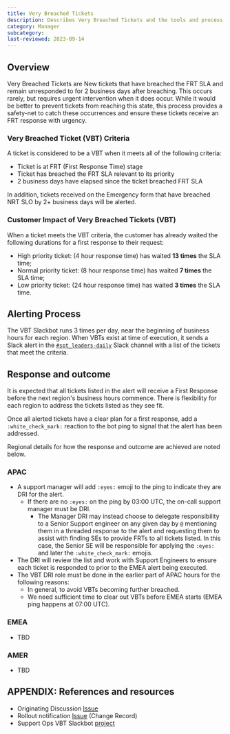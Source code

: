 ```yaml
---
title: Very Breached Tickets 
description: Describes Very Breached Tickets and the tools and process to address these.
category: Manager
subcategory: 
last-reviewed: 2023-09-14
---
```


## Overview

Very Breached Tickets are New tickets that have breached the FRT SLA and remain unresponded to for 2 business days after breaching.  This occurs rarely, but requires urgent intervention when it does occur.  While it would be better to prevent tickets from reaching this state, this process provides a safety-net to catch these occurrences and ensure these tickets receive an FRT response with urgency.

### Very Breached Ticket (VBT) Criteria

A ticket is considered to be a VBT when it meets all of the following criteria:

- Ticket is at FRT (First Response Time) stage
- Ticket has breached the FRT SLA relevant to its priority
- 2 business days have elapsed since the ticket breached FRT SLA

In addition, tickets received on the Emergency form that have breached NRT SLO by 2+ business days will be alerted.

### Customer Impact of Very Breached Tickets (VBT)

When a ticket meets the VBT criteria, the customer has already waited the following durations for a first response to their request:

- High priority ticket:  (4 hour response time) has waited **13 times** the SLA time;
- Normal priority ticket:  (8 hour response time) has waited **7 times** the SLA time;
- Low priority ticket: (24 hour response time) has waited **3 times** the SLA time.

## Alerting Process

The VBT Slackbot runs 3 times per day, near the beginning of business hours for each region.  When VBTs exist at time of execution, it sends a Slack alert in the [`#spt_leaders-daily`](https://gitlab.enterprise.slack.com/archives/C03LL7Z2291) Slack channel with a list of the tickets that meet the criteria.

## Response and outcome

It is expected that all tickets listed in the alert will receive a First Response before the next region's business hours commence. There is flexibility for each region to address the tickets listed as they see fit.  

Once all alerted tickets have a clear plan for a first response, add a `:white_check_mark:` reaction to the bot ping to signal that the alert has been addressed.

Regional details for how the response and outcome are achieved are noted below.

### APAC

- A support manager will add `:eyes:` emoji to the ping to indicate they are DRI for the alert.
  - If there are no `:eyes:` on the ping by 03:00 UTC, the on-call support manager must be DRI.
    - The Manager DRI may instead choose to delegate responsibility to a Senior Support engineer on any given day by `@` mentioning them in a threaded response to the alert and requesting them to assist with finding SEs to provide FRTs to all tickets listed. In this case, the Senior SE will be responsible for applying the `:eyes:` and later the `:white_check_mark:` emojis.
- The DRI will review the list and work with Support Engineers to ensure each ticket is responded to prior to the EMEA alert being executed.
- The VBT DRI role must be done in the earlier part of APAC hours for the following reasons:
  - In general, to avoid VBTs becoming further breached.
  - We need sufficient time to clear out VBTs before EMEA starts (EMEA ping happens at 07:00 UTC).

### EMEA

- TBD

### AMER

- TBD

## APPENDIX: References and resources

- Originating Discussion [Issue](https://gitlab.com/gitlab-com/support/support-team-meta/-/issues/5231)
- Rollout notification [Issue](https://gitlab.com/gitlab-com/support/support-team-meta/-/issues/5486) (Change Record)
- Support Ops VBT Slackbot [project](https://gitlab.com/gitlab-com/support/support-ops/other-software/vbt-slackbot)

